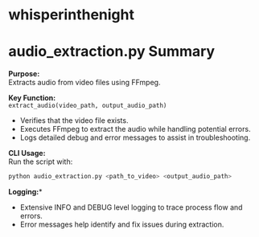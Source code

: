 # whisperinthenight

# audio_extraction.py Summary

**Purpose:**  
Extracts audio from video files using FFmpeg.

**Key Function:**  
`extract_audio(video_path, output_audio_path)`  
- Verifies that the video file exists.  
- Executes FFmpeg to extract the audio while handling potential errors.  
- Logs detailed debug and error messages to assist in troubleshooting.

**CLI Usage:**  
Run the script with:
```bash
python audio_extraction.py <path_to_video> <output_audio_path>
```
**Logging:***

- Extensive INFO and DEBUG level logging to trace process flow and errors.
- Error messages help identify and fix issues during extraction.
